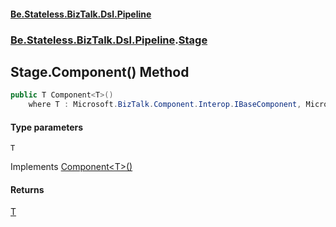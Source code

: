 #### [Be.Stateless.BizTalk.Dsl.Pipeline](README.md 'README')
### [Be.Stateless.BizTalk.Dsl.Pipeline](Be.Stateless.BizTalk.Dsl.Pipeline.md 'Be.Stateless.BizTalk.Dsl.Pipeline').[Stage](Stage.md 'Be.Stateless.BizTalk.Dsl.Pipeline.Stage')

## Stage.Component<T>() Method

```csharp
public T Component<T>()
    where T : Microsoft.BizTalk.Component.Interop.IBaseComponent, Microsoft.BizTalk.Component.Interop.IPersistPropertyBag;
```
#### Type parameters

<a name='Be.Stateless.BizTalk.Dsl.Pipeline.Stage.Component_T_().T'></a>

`T`

Implements [Component&lt;T&gt;()](IStage.Component_T_().md 'Be.Stateless.BizTalk.Dsl.Pipeline.IStage.Component<T>()')

#### Returns
[T](Stage.Component_T_().md#Be.Stateless.BizTalk.Dsl.Pipeline.Stage.Component_T_().T 'Be.Stateless.BizTalk.Dsl.Pipeline.Stage.Component<T>().T')
